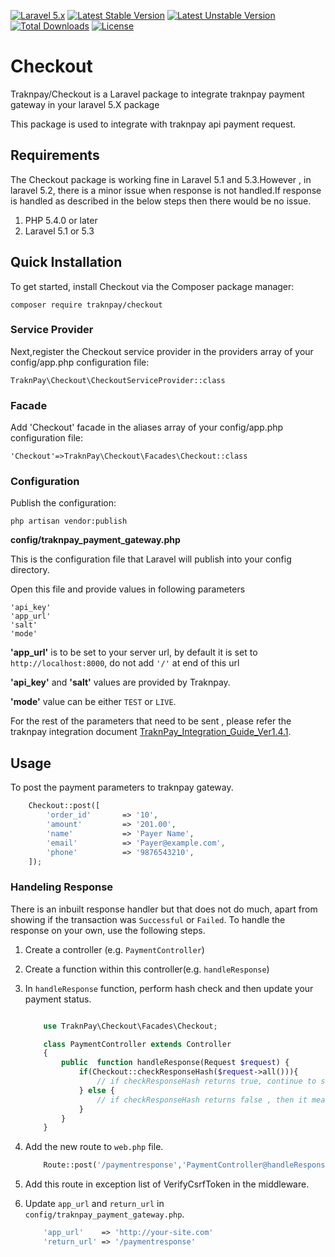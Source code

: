 [![Laravel 5.x](https://img.shields.io/badge/Laravel-5.x-orange.svg)](http://laravel.com)
[![Latest Stable Version](https://poser.pugx.org/traknpay/checkout/version)](https://packagist.org/packages/traknpay/checkout)
[![Latest Unstable Version](https://poser.pugx.org/traknpay/checkout/v/unstable)](//packagist.org/packages/traknpay/checkout)
[![Total Downloads](https://poser.pugx.org/traknpay/checkout/downloads)](https://packagist.org/packages/traknpay/checkout)
[![License](https://poser.pugx.org/yajra/laravel-datatables-oracle/license)](https://packagist.org/packages/yajra/laravel-datatables-oracle)

# Checkout
Traknpay/Checkout is a Laravel package to integrate traknpay payment gateway in your laravel 5.X package

This package is used to integrate with traknpay api payment request.

## Requirements ##
The Checkout package is working fine in Laravel 5.1 and 5.3.However , in laravel 5.2, there is a minor issue when response is not handled.If response is handled as described in the below steps then there would be no issue.

 1. PHP 5.4.0 or later
 2. Laravel 5.1 or 5.3
 
## Quick Installation ##

To get started, install Checkout via the Composer package manager:

    composer require traknpay/checkout

### Service Provider ###

Next,register the Checkout service provider in the providers array of your config/app.php configuration file:

    TraknPay\Checkout\CheckoutServiceProvider::class

### Facade ###

Add 'Checkout' facade in the aliases array of your config/app.php configuration file:

    'Checkout'=>TraknPay\Checkout\Facades\Checkout::class

### Configuration ###

Publish the configuration:

    php artisan vendor:publish

**config/traknpay_payment_gateway.php**

This is the configuration file that Laravel will publish into your config directory.

Open this file and provide values in following parameters

    'api_key'
    'app_url'
    'salt'
    'mode'

**'app_url'** is to be set to your server url, by default it is set to `http://localhost:8000`, do not add `'/'` at end of this url

**'api_key'** and **'salt'** values are provided by Traknpay.

**'mode'** value can be either `TEST` or `LIVE`.

For the rest of the parameters that need to be sent , please refer the traknpay integration document [TraknPay_Integration_Guide_Ver1.4.1](https://bitbucket.org/OmniwareIntegrationTeam/traknpay_integrations_plugins/downloads/Trak%20'n%20Pay%20Integration%20Guide%20Ver1.4.1.pdf).

## Usage  ##
To post the payment parameters to traknpay gateway.

```php
    Checkout::post([
        'order_id'       => '10',
        'amount'         => '201.00',
        'name'           => 'Payer Name',
        'email'          => 'Payer@example.com',
        'phone'          => '9876543210',
    ]);
```
### Handeling Response ###
There is an inbuilt response handler but that does not do much, apart from showing if the transaction was `Successful` or `Failed`.
 To handle the response on your own, use the following steps.

1. Create a controller (e.g. `PaymentController`)

2. Create a function within this controller(e.g. `handleResponse`)

3. In `handleResponse` function, perform hash check and then update your payment status.

    ```php
    
        use TraknPay\Checkout\Facades\Checkout;
    
        class PaymentController extends Controller
        {
            public  function handleResponse(Request $request) {
                if(Checkout::checkResponseHash($request->all())){
                    // if checkResponseHash returns true, continue to save the response.
                } else {
                    // if checkResponseHash returns false , then it means that response might be tampered
                }
            }
        }
    ```

4. Add the new route to `web.php` file.
    ```php
        Route::post('/paymentresponse','PaymentController@handleResponse');
    ```
5. Add this route in exception list of VerifyCsrfToken in the middleware.

6. Update `app_url` and `return_url` in `config/traknpay_payment_gateway.php`.
    ```php
        'app_url'    => 'http://your-site.com'
        'return_url' => '/paymentresponse'
    ```